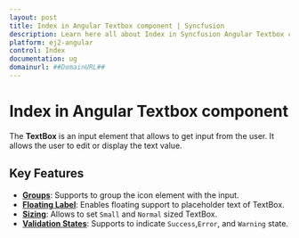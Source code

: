 ```yaml
---
layout: post
title: Index in Angular Textbox component | Syncfusion
description: Learn here all about Index in Syncfusion Angular Textbox component of Syncfusion Essential JS 2 and more.
platform: ej2-angular
control: Index 
documentation: ug
domainurl: ##DomainURL##
---
```


# Index in Angular Textbox component

The **TextBox** is an input element that allows to get input from the user. It allows the user to edit or display the text value.

## Key Features

* **[Groups](./groups/#with-icon-and-floating-label)**: Supports to group the icon element with the input.
* **[Floating Label](./groups/#with-icon-and-floating-label)**: Enables floating support to placeholder text of TextBox.
* **[Sizing](./sizing/)**: Allows to set `Small` and `Normal` sized TextBox.
* **[Validation States](./validation/)**: Supports to indicate `Success`,`Error`, and `Warning` state.